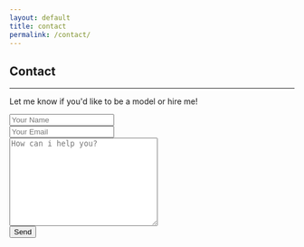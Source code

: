 ```yaml
---
layout: default
title: contact
permalink: /contact/
---
```


<h2 class="page-title">Contact</h2>
<hr>
<p class="page-tagline">Let me know if you'd like to be a model or hire me!</p>
<div class="contact">
<form action="#" method="POST">
<input type="text" name="name" placeholder="Your Name"><br>
<input type="email" name="_replyto" placeholder="Your Email"><br>
<textarea name="message" cols="30" rows="10" placeholder="How can i help you?"></textarea><br>
<input type="hidden" name="_subject" value="Radface New submission!" />
<input type="text" name="_gotcha" style="display:none" />
<input type="submit" value="Send">
</form>		
</div>